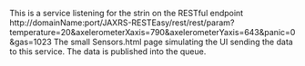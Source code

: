 
This is a service listening for the strin on the RESTful endpoint http://domainName:port/JAXRS-RESTEasy/rest/rest/param?temperature=20&axelerometerXaxis=790&axelerometerYaxis=643&panic=0&gas=1023
The small Sensors.html page simulating the UI sending the data to this service.
The data is published into the queue.

